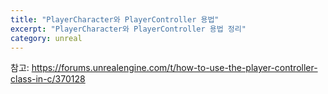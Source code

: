 ```yaml
---
title: "PlayerCharacter와 PlayerController 용법"
excerpt: "PlayerCharacter와 PlayerController 용법 정리"
category: unreal
---
```





참고: https://forums.unrealengine.com/t/how-to-use-the-player-controller-class-in-c/370128
<!--stackedit_data:
eyJoaXN0b3J5IjpbLTYzNjI5NTMyOF19
-->
